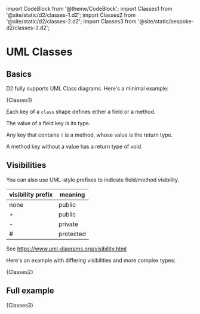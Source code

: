 import CodeBlock from '@theme/CodeBlock';
import Classes1 from '@site/static/d2/classes-1.d2';
import Classes2 from '@site/static/d2/classes-2.d2';
import Classes3 from '@site/static/bespoke-d2/classes-3.d2';

# UML Classes

## Basics

D2 fully supports UML Class diagrams. Here's a minimal example:

<CodeBlock className="language-d2">
    {Classes1}
</CodeBlock>

<div className="embedSVG" dangerouslySetInnerHTML={{__html: require('@site/static/img/generated/classes-1.svg2')}}></div>

Each key of a `class` shape defines either a field or a method.

The value of a field key is its type.

Any key that contains `(` is a method, whose value is the return type.

A method key without a value has a return type of void.

## Visibilities

You can also use UML-style prefixes to indicate field/method visibility.

| visibility prefix | meaning   |
| ----------------- | --------- |
| none              | public    |
| +                 | public    |
| -                 | private   |
| #                 | protected |

See https://www.uml-diagrams.org/visibility.html

Here's an example with differing visibilities and more complex types:

<CodeBlock className="language-d2">
    {Classes2}
</CodeBlock>

<div className="embedSVG" dangerouslySetInnerHTML={{__html: require('@site/static/img/generated/classes-2.svg2')}}></div>

## Full example

<CodeBlock className="language-d2" layout="elk">
    {Classes3}
</CodeBlock>

<div className="embedSVG" dangerouslySetInnerHTML={{__html: require('@site/static/img/generated/classes-3.svg2')}}></div>

